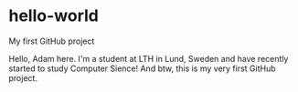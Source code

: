 # hello-world
My first GitHub project

Hello, Adam here. 
I'm a student at LTH in Lund, Sweden and have recently started to study Computer Sience! And btw, this is my very first GitHub project.
